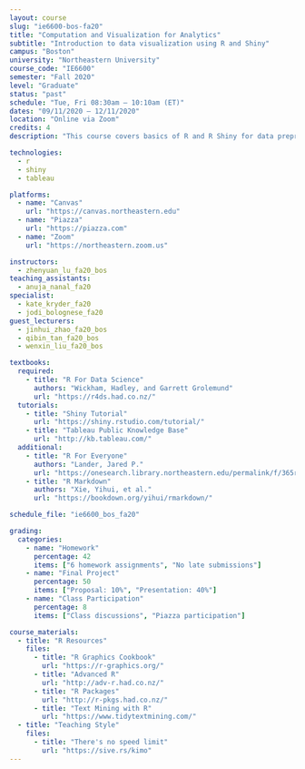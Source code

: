 ```yaml
---
layout: course
slug: "ie6600-bos-fa20"
title: "Computation and Visualization for Analytics" 
subtitle: "Introduction to data visualization using R and Shiny"
campus: "Boston"
university: "Northeastern University"
course_code: "IE6600"
semester: "Fall 2020"
level: "Graduate"
status: "past"
schedule: "Tue, Fri 08:30am – 10:10am (ET)"
dates: "09/11/2020 – 12/11/2020"
location: "Online via Zoom"
credits: 4
description: "This course covers basics of R and R Shiny for data preprocessing and visualization. Students learn static and interactive visualization, dashboard development, and platforms that reveal patterns through careful attention to color encoding, shape selection, spatial layout, and annotation."

technologies:
  - r
  - shiny
  - tableau

platforms:
  - name: "Canvas"
    url: "https://canvas.northeastern.edu"
  - name: "Piazza"
    url: "https://piazza.com"
  - name: "Zoom"
    url: "https://northeastern.zoom.us"

instructors:
  - zhenyuan_lu_fa20_bos
teaching_assistants:
  - anuja_nanal_fa20
specialist:
  - kate_kryder_fa20
  - jodi_bolognese_fa20
guest_lecturers:
  - jinhui_zhao_fa20_bos
  - qibin_tan_fa20_bos
  - wenxin_liu_fa20_bos

textbooks:
  required:
    - title: "R For Data Science"
      authors: "Wickham, Hadley, and Garrett Grolemund"
      url: "https://r4ds.had.co.nz/"
  tutorials:
    - title: "Shiny Tutorial"
      url: "https://shiny.rstudio.com/tutorial/"
    - title: "Tableau Public Knowledge Base"
      url: "http://kb.tableau.com/"
  additional:
    - title: "R For Everyone"
      authors: "Lander, Jared P."
      url: "https://onesearch.library.northeastern.edu/permalink/f/365rt0/NEU_ALMA51284955070001401"
    - title: "R Markdown"
      authors: "Xie, Yihui, et al."
      url: "https://bookdown.org/yihui/rmarkdown/"

schedule_file: "ie6600_bos_fa20"

grading:
  categories:
    - name: "Homework"
      percentage: 42
      items: ["6 homework assignments", "No late submissions"]
    - name: "Final Project"
      percentage: 50
      items: ["Proposal: 10%", "Presentation: 40%"]
    - name: "Class Participation"
      percentage: 8
      items: ["Class discussions", "Piazza participation"]

course_materials:
  - title: "R Resources"
    files:
      - title: "R Graphics Cookbook"
        url: "https://r-graphics.org/"
      - title: "Advanced R"
        url: "http://adv-r.had.co.nz/"
      - title: "R Packages"
        url: "http://r-pkgs.had.co.nz/"
      - title: "Text Mining with R"
        url: "https://www.tidytextmining.com/"
  - title: "Teaching Style"
    files:
      - title: "There's no speed limit"
        url: "https://sive.rs/kimo"
---
```


